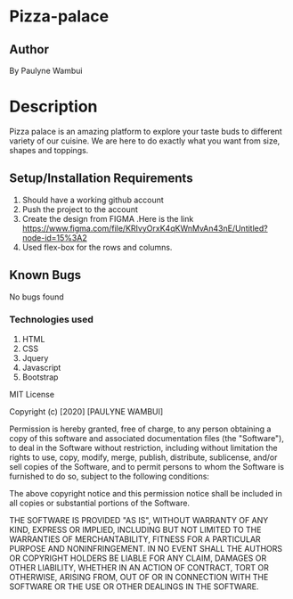# Pizza-palace
## Author
By Paulyne Wambui
# Description
Pizza palace  is an amazing platform to explore your taste buds to different variety of our cuisine. We are here to do exactly what you want from size, shapes and toppings.

## Setup/Installation Requirements
1. Should have a working github account
2. Push the project to the account
3. Create the design from FIGMA .Here is the link https://www.figma.com/file/KRIvyOrxK4qKWnMvAn43nE/Untitled?node-id=15%3A2
4. Used flex-box for the rows and columns.

## Known Bugs
No bugs found

### Technologies used
1. HTML
2. CSS
3. Jquery
4. Javascript
5. Bootstrap 

 MIT License

Copyright (c) [2020] [PAULYNE WAMBUI]

Permission is hereby granted, free of charge, to any person obtaining a copy of this software and associated documentation files (the "Software"), to deal in the Software without restriction, including without limitation the rights to use, copy, modify, merge, publish, distribute, sublicense, and/or sell copies of the Software, and to permit persons to whom the Software is furnished to do so, subject to the following conditions:

The above copyright notice and this permission notice shall be included in all copies or substantial portions of the Software.

THE SOFTWARE IS PROVIDED "AS IS", WITHOUT WARRANTY OF ANY KIND, EXPRESS OR IMPLIED, INCLUDING BUT NOT LIMITED TO THE WARRANTIES OF MERCHANTABILITY, FITNESS FOR A PARTICULAR PURPOSE AND NONINFRINGEMENT. IN NO EVENT SHALL THE AUTHORS OR COPYRIGHT HOLDERS BE LIABLE FOR ANY CLAIM, DAMAGES OR OTHER LIABILITY, WHETHER IN AN ACTION OF CONTRACT, TORT OR OTHERWISE, ARISING FROM, OUT OF OR IN CONNECTION WITH THE SOFTWARE OR THE USE OR OTHER DEALINGS IN THE SOFTWARE.
